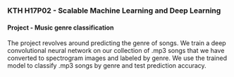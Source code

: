 ### KTH H17P02 - Scalable Machine Learning and Deep Learning
#### Project - Music genre classification

The project revolves around predicting the genre of songs. We train a deep convolutional neural network on our collection of .mp3 songs that we have converted to spectrogram images and labeled by genre. We use the trained model to classify .mp3 songs by genre and test prediction accuracy.
